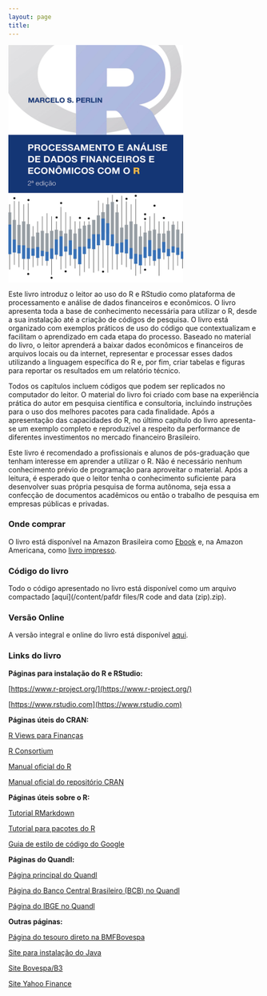```yaml
---
layout: page
title:
---
```


<img src="/content/pafdr files/CAPADigital_DadosFinanceirosR_20180510.jpg" width="350" height="475" alt="Cover image" align="middle" />

Este livro introduz o leitor ao uso do R e RStudio como plataforma de processamento e análise de dados financeiros e econômicos. O livro apresenta toda a base de conhecimento necessária para utilizar o R, desde a sua instalação até a criação de códigos de pesquisa. O livro está organizado com exemplos práticos de uso do código que contextualizam e facilitam o aprendizado em cada etapa do processo. Baseado no material do livro, o leitor aprenderá a baixar dados econômicos e financeiros de arquivos locais ou da internet, representar e processar esses dados utilizando a linguagem específica do R e, por fim, criar tabelas e figuras para reportar os resultados em um relatório técnico.

Todos os capítulos incluem códigos que podem ser replicados no computador do leitor. O material do livro foi criado com base na experiência prática do autor em pesquisa científica e consultoria, incluindo instruções para o uso dos melhores pacotes para cada finalidade. Após a apresentação das capacidades do R, no último capítulo do livro apresenta-se um exemplo completo e reproduzível a respeito da performance de diferentes investimentos no mercado financeiro Brasileiro.

Este livro é recomendado a profissionais e alunos de pós-graduação que tenham interesse em aprender a utilizar o R. Não é necessário nenhum conhecimento prévio de programação para aproveitar o material. Após a leitura, é esperado que o leitor tenha o conhecimento suficiente para desenvolver suas própria pesquisa de forma autônoma, seja essa a confecção de documentos acadêmicos ou então o trabalho de pesquisa em empresas públicas e privadas.

### Onde comprar

O livro está disponível na Amazon Brasileira como [Ebook](https://www.amazon.com.br/dp/B01N4VXYPM) e, na Amazon Americana, como [livro impresso](https://www.amazon.com/dp/8592243513).

### Código do livro

Todo o código apresentado no livro está disponível como um arquivo compactado  [aqui](/content/pafdr files/R code and data (zip).zip).


### Versão Online

A versão integral e online do livro está disponível [aqui](http://www.msperlin.com/padfeR/).


### Links do livro

**Páginas para instalação do R e RStudio:**

[https://www.r-project.org/](https://www.r-project.org/)

[https://www.rstudio.com](https://www.rstudio.com)

**Páginas úteis do CRAN:**

[R Views para Finanças](https://cran.r-project.org/web/views/Finance.html)

[R Consortium](https://www.r-consortium.org/)

[Manual oficial do R](https://cran.r-project.org/doc/manuals/R-lang.html)

[Manual oficial do repositório CRAN](https://cran.r-project.org/web/packages/policies.html)

**Páginas úteis sobre o R:**

[Tutorial RMarkdown](http://rmarkdown.rstudio.com/index.html)

[Tutorial para pacotes do R](http://r-pkgs.had.co.nz/intro.html)

[Guia de estilo de código do Google](https://google.github.io/styleguide/Rguide.xml)


**Páginas do Quandl:**

[Página principal do Quandl](https://www.quandl.com)

[Página do Banco Central Brasileiro (BCB) no Quandl](https://www.quandl.com/data/BCB)

[Página do IBGE no Quandl](https://www.quandl.com/data/IBGE-Brazilian-Institute-of-Geography-and-Statistics)


**Outras páginas:**

[Página do tesouro direto na BMFBovespa](http://www.bmfbovespa.com.br/pt_br/produtos/tesouro-direto/titulos-disponiveis-para-compra.htm)

[Site para instalação do Java](https://www.java.com/pt_BR/)

[Site Bovespa/B3](http://www.bmfbovespa.com.br/)

[Site Yahoo Finance](https://finance.yahoo.com/)

